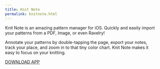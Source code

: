 ```yaml
---
title: Knit Note
permalink: knitnote.html
---
```


Knit Note is an amazing pattern manager for iOS. Quickly and easily import your patterns from a PDF, Image, or even Ravelry!

Annotate your patterns by double-tapping the page, export your notes, track your place, and zoom in to that tiny color chart. Knit Note makes it easy to focus on your knitting.

[DOWNLOAD APP][appstore]

<!-- Links -->

[appstore]: https://itunes.apple.com/us/app/knit-note/id981561467?mt=8
